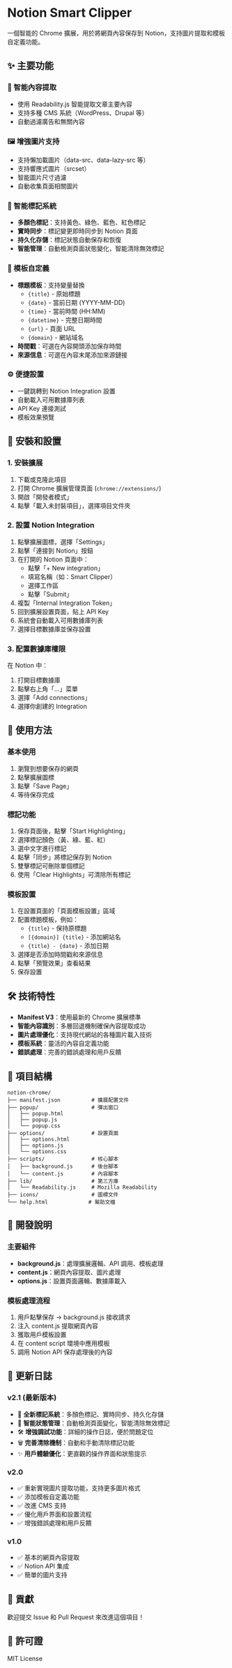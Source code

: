 # Notion Smart Clipper

一個智能的 Chrome 擴展，用於將網頁內容保存到 Notion，支持圖片提取和模板自定義功能。

## ✨ 主要功能

### 📄 智能內容提取
- 使用 Readability.js 智能提取文章主要內容
- 支持多種 CMS 系統（WordPress、Drupal 等）
- 自動過濾廣告和無關內容

### 🖼️ 增強圖片支持
- 支持懶加載圖片（data-src、data-lazy-src 等）
- 支持響應式圖片（srcset）
- 智能圖片尺寸過濾
- 自動收集頁面相關圖片

### 📝 智能標記系統
- **多顏色標記**：支持黃色、綠色、藍色、紅色標記
- **實時同步**：標記變更即時同步到 Notion 頁面
- **持久化存儲**：標記狀態自動保存和恢復
- **智能管理**：自動檢測頁面狀態變化，智能清除無效標記

### 🎨 模板自定義
- **標題模板**：支持變量替換
  - `{title}` - 原始標題
  - `{date}` - 當前日期 (YYYY-MM-DD)
  - `{time}` - 當前時間 (HH:MM)
  - `{datetime}` - 完整日期時間
  - `{url}` - 頁面 URL
  - `{domain}` - 網站域名
- **時間戳**：可選在內容開頭添加保存時間
- **來源信息**：可選在內容末尾添加來源鏈接

### ⚙️ 便捷設置
- 一鍵跳轉到 Notion Integration 設置
- 自動載入可用數據庫列表
- API Key 連接測試
- 模板效果預覽

## 🚀 安裝和設置

### 1. 安裝擴展
1. 下載或克隆此項目
2. 打開 Chrome 擴展管理頁面 (`chrome://extensions/`)
3. 開啟「開發者模式」
4. 點擊「載入未封裝項目」，選擇項目文件夾

### 2. 設置 Notion Integration
1. 點擊擴展圖標，選擇「Settings」
2. 點擊「連接到 Notion」按鈕
3. 在打開的 Notion 頁面中：
   - 點擊「+ New integration」
   - 填寫名稱（如：Smart Clipper）
   - 選擇工作區
   - 點擊「Submit」
4. 複製「Internal Integration Token」
5. 回到擴展設置頁面，貼上 API Key
6. 系統會自動載入可用數據庫列表
7. 選擇目標數據庫並保存設置

### 3. 配置數據庫權限
在 Notion 中：
1. 打開目標數據庫
2. 點擊右上角「...」菜單
3. 選擇「Add connections」
4. 選擇你創建的 Integration

## 📖 使用方法

### 基本使用
1. 瀏覽到想要保存的網頁
2. 點擊擴展圖標
3. 點擊「Save Page」
4. 等待保存完成

### 標記功能
1. 保存頁面後，點擊「Start Highlighting」
2. 選擇標記顏色（黃、綠、藍、紅）
3. 選中文字進行標記
4. 點擊「同步」將標記保存到 Notion
5. 雙擊標記可刪除單個標記
6. 使用「Clear Highlights」可清除所有標記

### 模板設置
1. 在設置頁面的「頁面模板設置」區域
2. 配置標題模板，例如：
   - `{title}` - 保持原標題
   - `[{domain}] {title}` - 添加網站名
   - `{title} - {date}` - 添加日期
3. 選擇是否添加時間戳和來源信息
4. 點擊「預覽效果」查看結果
5. 保存設置

## 🛠️ 技術特性

- **Manifest V3**：使用最新的 Chrome 擴展標準
- **智能內容識別**：多層回退機制確保內容提取成功
- **圖片處理優化**：支持現代網站的各種圖片載入技術
- **模板系統**：靈活的內容自定義功能
- **錯誤處理**：完善的錯誤處理和用戶反饋

## 📁 項目結構

```
notion-chrome/
├── manifest.json          # 擴展配置文件
├── popup/                 # 彈出窗口
│   ├── popup.html
│   ├── popup.js
│   └── popup.css
├── options/               # 設置頁面
│   ├── options.html
│   ├── options.js
│   └── options.css
├── scripts/               # 核心腳本
│   ├── background.js      # 後台腳本
│   └── content.js         # 內容腳本
├── lib/                   # 第三方庫
│   └── Readability.js     # Mozilla Readability
├── icons/                 # 圖標文件
└── help.html             # 幫助文檔
```

## 🔧 開發說明

### 主要組件
- **background.js**：處理擴展邏輯、API 調用、模板處理
- **content.js**：網頁內容提取、圖片處理
- **options.js**：設置頁面邏輯、數據庫載入

### 模板處理流程
1. 用戶點擊保存 → background.js 接收請求
2. 注入 content.js 提取網頁內容
3. 獲取用戶模板設置
4. 在 content script 環境中應用模板
5. 調用 Notion API 保存處理後的內容

## 📝 更新日誌

### v2.1 (最新版本)
- 🎯 **全新標記系統**：多顏色標記、實時同步、持久化存儲
- 🔄 **智能狀態管理**：自動檢測頁面變化，智能清除無效標記
- 🛠️ **增強調試功能**：詳細的操作日誌，便於問題定位
- 🗑️ **完善清除機制**：自動和手動清除標記功能
- ✨ **用戶體驗優化**：更直觀的操作界面和狀態提示

### v2.0
- ✅ 重新實現圖片提取功能，支持更多圖片格式
- ✅ 添加模板自定義功能
- ✅ 改進 CMS 支持
- ✅ 優化用戶界面和設置流程
- ✅ 增強錯誤處理和用戶反饋

### v1.0
- ✅ 基本的網頁內容提取
- ✅ Notion API 集成
- ✅ 簡單的圖片支持

## 🤝 貢獻

歡迎提交 Issue 和 Pull Request 來改進這個項目！

## 📄 許可證

MIT License